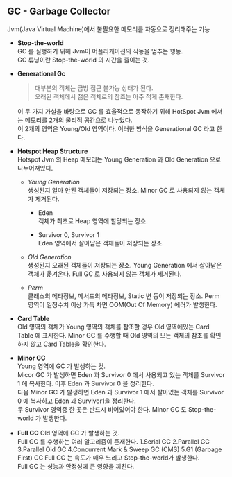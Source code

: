 ## GC - Garbage Collector
Jvm(Java Virtual Machine)에서 불필요한 메모리를 자동으로 정리해주는 기능  

* __Stop-the-world__  
GC 를 실행하기 위해 Jvm이 어플리케이션의 작동을 멈추는 행동.  
GC 튜닝이란 Stop-the-world 의 시간을 줄이는 것.  

* __Generational Gc__ 
  >대부분의 객체는 금방 접근 불가능 상태가 된다.  
  >오래된 객체에서 젊은 객체로의 참조는 아주 적게 존재한다.  

  이 두 가지 가설을 바탕으로 GC 를 효율적으로 동작하기 위해 HotSpot Jvm 에서는 메모리를 2개의 물리적 공간으로 나누었다.  
  이 2개의 영역은 Young/Old 영역이다. 이러한 방식을 Generational GC 라고 한다.  

* __Hotspot Heap Structure__  
Hotspot Jvm 의 Heap 메모리는 Young Generation 과 Old Generation 으로 나누어져있다.  
  
  * _Young Generation_  
  생성된지 얼마 안된 객체들이 저장되는 장소. Minor GC 로 사용되지 않는 객체가 제거된다.  
    
    * Eden  
    객체가 최초로 Heap 영역에 할당되는 장소.  
    
    * Survivor 0, Survivor 1  
    Eden 영역에서 살아남은 객체들이 저장되는 장소.  
  
  * _Old Generation_  
  생성된지 오래된 객체들이 저장되는 장소. Young Generation 에서 살아남은 객체가 옮겨온다. Full GC 로 사용되지 않는 객체가 제거된다. 
  
  * _Perm_  
  클래스의 메타정보, 메서드의 메타정보, Static 변 등이 저장되는 장소. Perm 영역이 일정수치 이상 가득 차면 OOM(Out Of Memory) 에러가 발생한다.  

* __Card Table__  
Old 영역의 객체가 Young 영역의 객체를 참조할 경우 Old 영역에있는 Card Table 에 표시한다. Minor GC 를 수행할 때 Old 영역의 모든 객체의 참조를 확인하지 않고 Card Table을 확인한다. 

* __Minor GC__  
Young 영역에 GC 가 발생하는 것.  
Micor GC 가 발생하면 Eden 과 Survivor 0 에서 사용되고 있는 객체를 Survivor 1 에 복사한다. 이후 Eden 과 Survivor 0 을 정리한다.  
다음 Minor GC 가 발생하면 Eden 과 Survivor 1 에서 살아있는 객체를 Survivor 0 에 복사하고 Eden 과 Survivor1을 정리한다.  
두 Survivor 영역중 한 곳은 반드시 비어있어야 한다. 
Minor GC 도 Stop-the-world 가 발생한다. 

* __Full GC__ 
Old 영역에 GC 가 발생하는 것.  
Full GC 를 수행하는 여러 알고리즘이 존재한다. 
1.Serial GC
2.Parallel GC
3.Parallel Old GC
4.Concurrent Mark & Sweep GC (CMS)
5.G1 (Garbage First) GC
Full GC 는 속도가 매우 느리고 Stop-the-world가 발생한다.  
Full GC 는 성능과 안정성에 큰 영향을 끼친다. 
